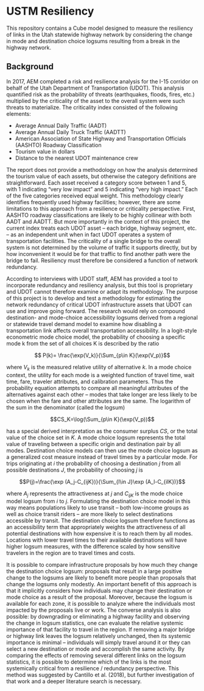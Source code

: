 # USTM Resiliency

This repository contains a Cube model designed to measure the
resiliency of links in the Utah statewide highway network by
considering the change in mode and destination choice
logsums resulting from a break in the highway network.


## Background
In 2017, AEM completed a risk and resilience analysis for the I-15 corridor on behalf of the Utah Department of Transportation (UDOT). This analysis quantified risk as the probability of threats (earthquakes, floods, fires, etc.) multiplied by the criticality of the asset to the overall system were such threats to materialize. The criticality index consisted of the following elements:

- Average Annual Daily Traffic (AADT)
- Average Annual Daily Truck Traffic (AADTT)
- American Association of State Highway and Transportation Officials (AASHTO) Roadway Classification
- Tourism value in dollars
- Distance to the nearest UDOT maintenance crew

The report does not provide a methodology on how the analysis determined the tourism value of each assets, but otherwise the category definitions are straightforward. Each asset received a category score between 1 and 5, with 1 indicating “very low impact” and 5 indicating “very high impact.” Each of the five categories received equal weight. This methodology clearly identifies frequently used highway facilities; however, there are some limitations to this approach from a resilience or criticality perspective. First, AASHTO roadway classifications are likely to be highly collinear with both AADT and AADTT. But more importantly in the context of this project, the current index treats each UDOT asset – each bridge, highway segment, etc. – as an independent unit when in fact UDOT operates a system of transportation facilities. The criticality of a single bridge to the overall system is not determined by the volume of traffic it supports directly, but by how inconvenient it would be for that traffic to find another path were the bridge to fail. Resiliency must therefore be considered a function of network redundancy.

According to interviews with UDOT staff, AEM has provided a tool to incorporate redundancy and resiliency analysis, but this tool is proprietary and UDOT cannot therefore examine or adapt its methodology. The purpose of this project is to develop and test a methodology for estimating the network redundancy of critical UDOT infrastructure assets that UDOT can use and improve going forward. The research would rely on compound destination- and mode-choice accessibility logsums derived from a regional or statewide travel demand model to examine how disabling a transportation link affects overall transportation accessibility. In a logit-style  econometric mode choice model, the probability of choosing a specific mode k from the set of all choices K is described by the ratio

$$ P(k)=   \frac{\exp⁡(V_k)}{\Sum_{p\in K}(\exp⁡(V_p)}$$

where $V_k$ is the measured relative utility of alternative $k$. In a mode choice context, the utility for each mode is a weighted function of travel time, wait time, fare, traveler attributes, and calibration parameters. Thus the probability equation attempts to compare all meaningful attributes of the alternatives against each other – modes that take longer are less likely to be chosen when the fare and other attributes are the same. The logarithm of the sum in the denominator (called the logsum)

$$CS_K=\log⁡(\Sum_{p\in K}(\exp⁡(V_p))$$

has a special derived interpretation as the consumer surplus $CS$, or the total value of the choice set in $K$. A mode choice logsum represents the total value of traveling between a specific origin and destination pair by all modes. Destination choice models can then use the mode choice logsum as a generalized cost measure instead of travel times by a particular mode. For trips originating at $i$ the probability of choosing a destination $j$ from all possible destinations $J$, the probability of choosing $j$ is

$$P(j)=\frac{\exp (A_j-C_{ijK})}{\Sum_{l\in J}\exp⁡ (A_l-C_{ilK})}$$

where $A_j$ represents the attractiveness at $j$ and $C_{ijK}$ is the mode choice model logsum from $i$ to $j$. Formulating the destination choice model in this way means populations likely to use transit – both low-income groups as well as choice transit riders – are more likely to select destinations accessible by transit. The destination choice logsum
therefore functions as an accessibility term that appropriately weights the attractiveness of all potential destinations with how expensive it is to reach them by all modes. Locations with lower travel times to their available destinations will have higher logsum measures, with the difference scaled by how sensitive travelers in the region are to travel times and costs.

It is possible to compare infrastructure proposals by how much they change the destination choice logsum: proposals that result in a large positive change to the logsums are likely to benefit more people than proposals that change the logsums only modestly. An important benefit of this approach is that it implicitly considers how individuals may change their destination or mode choice as a result of the proposal. Moreover, because the logsum is available for each zone, it is possible to analyze where the individuals most impacted by the proposals live or work.
The converse analysis is also possible: by downgrading or eliminating a highway facility and observing the change in logsum statistics, one can evaluate the relative systemic importance of that facility to travel in the region. If removing a major bridge or highway link leaves the logsum relatively unchanged, then its systemic importance is minimal – individuals will simply travel around it or they can select a new destination or mode and accomplish the same activity. By comparing the effects of removing several different links on the logsum statistics, it is possible to determine which of the links is the most systemically critical from a resilience / redundancy perspective. This method was suggested by Cantillo et al. (2018), but further investigation of that work and a deeper literature search is necessary.
